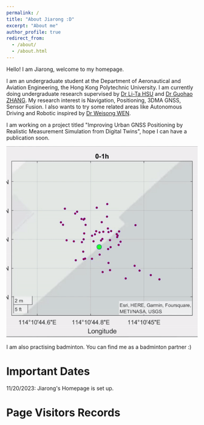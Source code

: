 ```yaml
---
permalink: /
title: "About Jiarong :D"
excerpt: "About me"
author_profile: true
redirect_from: 
  - /about/
  - /about.html
---
```



Hello! I am Jiarong, welcome to my homepage.

I am an undergraduate student at the Department of Aeronautical and Aviation Engineering, the Hong Kong Polytechnic University. I am currently doing undergraduate research supervised by [Dr Li-Ta HSU](https://www.polyu.edu.hk/aae/people/academic-staff/dr-hsu-li-ta/) and [Dr Guohao ZHANG](https://www.polyu.edu.hk/aae/people/academic-staff/dr-zhang-guohao/). My research interest is Navigation, Positioning, 3DMA GNSS, Sensor Fusion. I also wants to try some related areas like Autonomous Driving and Robotic inspired by [Dr Weisong WEN](https://www.polyu.edu.hk/aae/people/academic-staff/dr-wen-weisong/).

I am working on a project titled "Improving Urban GNSS Positioning by Realistic Measurement Simulation from Digital Twins", hope I can have a publication soon.

![](../images/gif1.gif)

I am also practising badminton. You can find me as a badminton partner :)

Important Dates
======
11/20/2023: Jiarong's Homepage is set up.

Page Visitors Records
======
<script type="text/javascript" id="clstr_globe" src="//clustrmaps.com/globe.js?d=ng3WPvSCmikdN1duWfsgFHJQG8UkcSzdTkdRcBeKM8Q"></script>
